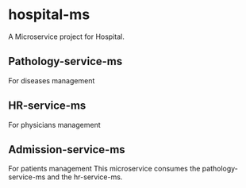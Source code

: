 ﻿# hospital-ms
 A Microservice project for Hospital.
 
 ## Pathology-service-ms
 For diseases management
 ## HR-service-ms
 For physicians management
 ## Admission-service-ms
 For patients management
 This microservice consumes the pathology-service-ms and the hr-service-ms.
 
